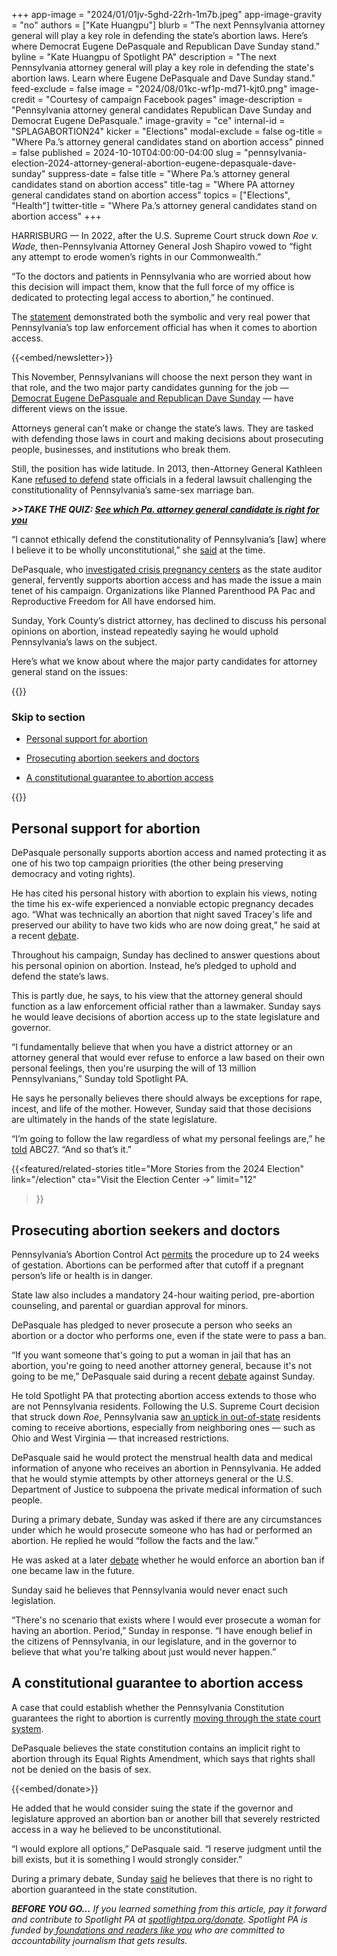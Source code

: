 +++
app-image = "2024/01/01jv-5ghd-22rh-1m7b.jpeg"
app-image-gravity = "no"
authors = ["Kate Huangpu"]
blurb = "The next Pennsylvania attorney general will play a key role in defending the state’s abortion laws. Here’s where Democrat Eugene DePasquale and Republican Dave Sunday stand."
byline = "Kate Huangpu of Spotlight PA"
description = "The next Pennsylvania attorney general will play a key role in defending the state's abortion laws. Learn where Eugene DePasquale and Dave Sunday stand."
feed-exclude = false
image = "2024/08/01kc-wf1p-md71-kjt0.png"
image-credit = "Courtesy of campaign Facebook pages"
image-description = "Pennsylvania attorney general candidates Republican Dave Sunday and Democrat Eugene DePasquale."
image-gravity = "ce"
internal-id = "SPLAGABORTION24"
kicker = "Elections"
modal-exclude = false
og-title = "Where Pa.’s attorney general candidates stand on abortion access"
pinned = false
published = 2024-10-10T04:00:00-04:00
slug = "pennsylvania-election-2024-attorney-general-abortion-eugene-depasquale-dave-sunday"
suppress-date = false
title = "Where Pa.’s attorney general candidates stand on abortion access"
title-tag = "Where PA attorney general candidates stand on abortion access"
topics = ["Elections", "Health"]
twitter-title = "Where Pa.’s attorney general candidates stand on abortion access"
+++

HARRISBURG — In 2022, after the U.S. Supreme Court struck down <em>Roe v. Wade,</em> then-Pennsylvania Attorney General Josh Shapiro vowed to “fight any attempt to erode women’s rights in our Commonwealth.”

“To the doctors and patients in Pennsylvania who are worried about how this decision will impact them, know that the full force of my office is dedicated to protecting legal access to abortion,” he continued.

The <a href="https://www.attorneygeneral.gov/taking-action/pa-attorney-general-josh-shapiro-releases-statement-on-scotus-decision-overturning-roe-w-wade/">statement</a> demonstrated both the symbolic and very real power that Pennsylvania’s top law enforcement official has when it comes to abortion access.

{{<embed/newsletter>}}

This November, Pennsylvanians will choose the next person they want in that role, and the two major party candidates gunning for the job — <a href="https://www.spotlightpa.org/news/2024/09/pennsylvania-election-2024-attorney-general-candidates-eugene-depasquale-dave-sunday/">Democrat Eugene DePasquale and Republican Dave Sunday</a> — have different views on the issue.

Attorneys general can’t make or change the state’s laws. They are tasked with defending those laws in court and making decisions about prosecuting people, businesses, and institutions who break them.

Still, the position has wide latitude. In 2013, then-Attorney General Kathleen Kane <a href="https://www.aclu.org/press-releases/pa-attorney-general-announces-she-will-not-defend-states-unconstitutional-ban">refused to defend</a> state officials in a federal lawsuit challenging the constitutionality of Pennsylvania’s same-sex marriage ban.

<strong><em>&gt;&gt;TAKE THE QUIZ: </em></strong><a href="https://www.spotlightpa.org/news/2024/10/pennsylvania-election-2024-attorney-general-candidates-quiz/"><strong><em>See which Pa. attorney general candidate is right for you</em></strong></a><strong><em></em></strong>

“I cannot ethically defend the constitutionality of Pennsylvania’s \[law\] where I believe it to be wholly unconstitutional,” she <a href="https://www.nbcnews.com/id/wbna52461318">said</a> at the time.

DePasquale, who <a href="https://penncapital-star.com/government-politics/shapiro-terminates-state-funding-for-real-alternatives-anti-abortion-centers-in-pa/">investigated crisis pregnancy centers</a> as the state auditor general, fervently supports abortion access and has made the issue a main tenet of his campaign. Organizations like Planned Parenthood PA Pac and Reproductive Freedom for All have endorsed him.

Sunday, York County’s district attorney, has declined to discuss his personal opinions on abortion, instead repeatedly saying he would uphold Pennsylvania’s laws on the subject.

Here’s what we know about where the major party candidates for attorney general stand on the issues:

{{<toc>}}

### Skip to section

- <a href="#spl-heading-1">Personal support for abortion</a>

- <a href="#spl-heading-2">Prosecuting abortion seekers and doctors</a>

- <a href="#spl-heading-3">A constitutional guarantee to abortion access</a>

{{</toc>}}

<h2 id="spl-heading-1">Personal support for abortion</h2>

DePasquale personally supports abortion access and named protecting it as one of his two top campaign priorities (the other being preserving democracy and voting rights).

He has cited his personal history with abortion to explain his views, noting the time his ex-wife experienced a nonviable ectopic pregnancy decades ago. “What was technically an abortion that night saved Tracey&#39;s life and preserved our ability to have two kids who are now doing great,” he said at a recent <a href="https://www.wgal.com/article/pa-attorney-general-debate-depasquale-against-sunday/62504664">debate</a>.

Throughout his campaign, Sunday has declined to answer questions about his personal opinion on abortion. Instead, he’s pledged to uphold and defend the state’s laws.

This is partly due, he says, to his view that the attorney general should function as a law enforcement official rather than a lawmaker. Sunday says he would leave decisions of abortion access up to the state legislature and governor.

“I fundamentally believe that when you have a district attorney or an attorney general that would ever refuse to enforce a law based on their own personal feelings, then you&#39;re usurping the will of 13 million Pennsylvanians,” Sunday told Spotlight PA.

He says he personally believes there should always be exceptions for rape, incest, and life of the mother. However, Sunday said that those decisions are ultimately in the hands of the state legislature.

“I’m going to follow the law regardless of what my personal feelings are,” he <a href="https://www.abc27.com/news/top-stories/ag-candidate-dave-sunday-touts-record-as-prosecutor/">told</a> ABC27. “And so that’s it.”

{{<featured/related-stories 
  title="More Stories from the 2024 Election" 
  link="/election"
  cta="Visit the Election Center →"
  limit="12"
>}}

<h2 id="spl-heading-2">Prosecuting abortion seekers and doctors</h2>

Pennsylvania’s Abortion Control Act <a href="https://www.spotlightpa.org/news/2024/01/abortion-legal-pennsylvania-law-viability-restriction-legislature-republican-democrat/">permits</a> the procedure up to 24 weeks of gestation. Abortions can be performed after that cutoff if a pregnant person’s life or health is in danger.

State law also includes a mandatory 24-hour waiting period, pre-abortion counseling, and parental or guardian approval for minors.

DePasquale has pledged to never prosecute a person who seeks an abortion or a doctor who performs one, even if the state were to pass a ban.

“If you want someone that&#39;s going to put a woman in jail that has an abortion, you&#39;re going to need another attorney general, because it&#39;s not going to be me,” DePasquale said during a recent <a href="https://www.wgal.com/article/pennsylvania-attorney-general-debate-eugene-depasquale-dave-sunday/62499288">debate</a> against Sunday.

He told Spotlight PA that protecting abortion access extends to those who are not Pennsylvania residents. Following the U.S. Supreme Court decision that struck down <em>Roe</em>, Pennsylvania saw <a href="https://www.inquirer.com/health/pennsylvania-out-of-state-abortion-rate-20240623.html">an uptick in out-of-state</a> residents coming to receive abortions, especially from neighboring ones — such as Ohio and West Virginia — that increased restrictions.

DePasquale said he would protect the menstrual health data and medical information of anyone who receives an abortion in Pennsylvania. He added that he would stymie attempts by other attorneys general or the U.S. Department of Justice to subpoena the private medical information of such people.

During a primary debate, Sunday was asked if there are any circumstances under which he would prosecute someone who has had or performed an abortion. He replied he would “follow the facts and the law.”

He was asked at a later <a href="https://www.wgal.com/article/pennsylvania-attorney-general-debate-eugene-depasquale-dave-sunday/62499288">debate</a> whether he would enforce an abortion ban if one became law in the future.

Sunday said he believes that Pennsylvania would never enact such legislation.

“There&#39;s no scenario that exists where I would ever prosecute a woman for having an abortion. Period,” Sunday in response. “I have enough belief in the citizens of Pennsylvania, in our legislature, and in the governor to believe that what you&#39;re talking about just would never happen.”

<h2 id="spl-heading-3">A constitutional guarantee to abortion access</h2>

A case that could establish whether the Pennsylvania Constitution guarantees the right to abortion is currently <a href="https://www.spotlightpa.org/news/2024/01/pennsylvania-abortion-rights-supreme-court-constitution-guarantee-ruling-commonwealth-court/">moving through the state court system</a>.

DePasquale believes the state constitution contains an implicit right to abortion through its Equal Rights Amendment, which says that rights shall not be denied on the basis of sex.

{{<embed/donate>}}

He added that he would consider suing the state if the governor and legislature approved an abortion ban or another bill that severely restricted access in a way he believed to be unconstitutional.

“I would explore all options,” DePasquale said. “I reserve judgment until the bill exists, but it is something I would strongly consider.”

During a primary debate, Sunday <a href="https://www.abc27.com/pa-attorney-general-race/dave-sunday-wins-republican-attorney-general-primary-ap-projects/">said</a> he believes that there is no right to abortion guaranteed in the state constitution.

<strong><em>BEFORE YOU GO…</em></strong><em> If you learned something from this article, pay it forward and contribute to Spotlight PA at </em><a href="https://www.spotlightpa.org/donate"><em>spotlightpa.org/donate</em></a><em>. Spotlight PA is funded by</em><a href="https://www.spotlightpa.org/support"><em> foundations and readers like you</em></a><em> who are committed to accountability journalism that gets results.</em>

